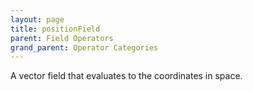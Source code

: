 ```yaml
---
layout: page
title: positionField
parent: Field Operators
grand_parent: Operator Categories
---
```


A vector field that evaluates to the coordinates in space.
